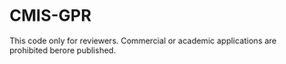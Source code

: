 # CMIS-GPR
This code only for reviewers. Commercial or academic applications are prohibited berore published.

